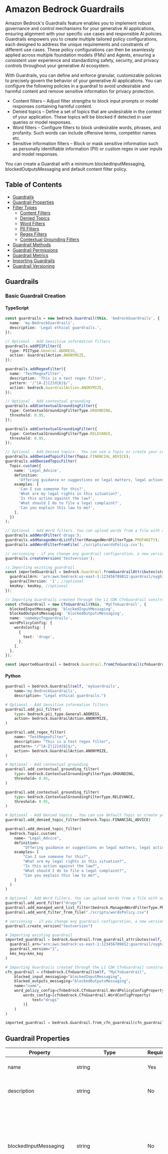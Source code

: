 # Amazon Bedrock Guardrails

Amazon Bedrock's Guardrails feature enables you to implement robust governance and control mechanisms for your generative AI applications, ensuring alignment with your specific use cases and responsible AI policies. Guardrails empowers you to create multiple tailored policy configurations, each designed to address the unique requirements and constraints of different use cases. These policy configurations can then be seamlessly applied across multiple foundation models (FMs) and Agents, ensuring a consistent user experience and standardizing safety, security, and privacy controls throughout your generative AI ecosystem.

With Guardrails, you can define and enforce granular, customizable policies to precisely govern the behavior of your generative AI applications. You can configure the following policies in a guardrail to avoid undesirable and harmful content and remove sensitive information for privacy protection.

- Content filters – Adjust filter strengths to block input prompts or model responses containing harmful content.
- Denied topics – Define a set of topics that are undesirable in the context of your application. These topics will be blocked if detected in user queries or model responses.
- Word filters – Configure filters to block undesirable words, phrases, and profanity. Such words can include offensive terms, competitor names etc.
- Sensitive information filters – Block or mask sensitive information such as personally identifiable information (PII) or custom regex in user inputs and model responses.

You can create a Guardrail with a minimum blockedInputMessaging, blockedOutputsMessaging and default content filter policy.

## Table of Contents

- [Guardrails](#guardrails)
- [Guardrail Properties](#guardrail-properties)
- [Filter Types](#filter-types)
  - [Content Filters](#content-filters)
  - [Denied Topics](#denied-topics)
  - [Word Filters](#word-filters)
  - [PII Filters](#pii-filters)
  - [Regex Filters](#regex-filters)
  - [Contextual Grounding Filters](#contextual-grounding-filters)
- [Guardrail Methods](#guardrail-methods)
- [Guardrail Permissions](#guardrail-permissions)
- [Guardrail Metrics](#guardrail-metrics)
- [Importing Guardrails](#importing-guardrails)
- [Guardrail Versioning](#guardrail-versioning)

## Guardrails

### Basic Guardrail Creation

#### TypeScript


```ts
const guardrails = new bedrock.Guardrail(this, 'bedrockGuardrails', {
  name: 'my-BedrockGuardrails',
  description: 'Legal ethical guardrails.',
});

// Optional - Add Sensitive information filters
guardrails.addPIIFilter({
  type: PIIType.General.ADDRESS,
  action: GuardrailAction.ANONYMIZE,
});

guardrails.addRegexFilter({
  name: 'TestRegexFilter',
  description: 'This is a test regex filter',
  pattern: '/^[A-Z]{2}d{6}$/',
  action: bedrock.GuardrailAction.ANONYMIZE,
});

// Optional - Add contextual grounding
guardrails.addContextualGroundingFilter({
  type: ContextualGroundingFilterType.GROUNDING,
  threshold: 0.95,
});

guardrails.addContextualGroundingFilter({
  type: ContextualGroundingFilterType.RELEVANCE,
  threshold: 0.95,
});

// Optional - Add Denied topics . You can use a Topic or create your custom Topic
guardrails.addDeniedTopicFilter(Topic.FINANCIAL_ADVICE);
guardrails.addDeniedTopicFilter(
  Topic.custom({
    name: 'Legal_Advice',
    definition:
      'Offering guidance or suggestions on legal matters, legal actions, interpretation of laws, or legal rights and responsibilities.',
    examples: [
      'Can I sue someone for this?',
      'What are my legal rights in this situation?',
      'Is this action against the law?',
      'What should I do to file a legal complaint?',
      'Can you explain this law to me?',
    ],
  })
);

// Optional - Add Word filters. You can upload words from a file with addWordFilterFromFile function.
guardrails.addWordFilter('drugs');
guardrails.addManagedWordListFilter(ManagedWordFilterType.PROFANITY);
guardrails.addWordFilterFromFile('./scripts/wordsPolicy.csv');

// versioning - if you change any guardrail configuration, a new version will be created
guardrails.createVersion('testversion');

// Importing existing guardrail
const importedGuardrail = bedrock.Guardrail.fromGuardrailAttributes(stack, 'TestGuardrail', {
  guardrailArn: 'arn:aws:bedrock:us-east-1:123456789012:guardrail/oygh3o8g7rtl',
  guardrailVersion: '1', //optional
  kmsKey: kmsKey, //optional
});

// Importing Guardrails created through the L1 CDK CfnGuardrail construct
const cfnGuardrail = new CfnGuardrail(this, 'MyCfnGuardrail', {
  blockedInputMessaging: 'blockedInputMessaging',
  blockedOutputsMessaging: 'blockedOutputsMessaging',
  name: 'namemycfnguardrails',
  wordPolicyConfig: {
    wordsConfig: [
      {
        text: 'drugs',
      },
    ],
  },
});

const importedGuardrail = bedrock.Guardrail.fromCfnGuardrail(cfnGuardrail);
```

#### Python

```python
guardrail = bedrock.Guardrail(self, 'myGuardrails',
    name='my-BedrockGuardrails',
    description= "Legal ethical guardrails.")

# Optional - Add Sensitive information filters
guardrail.add_pii_filter(
    type= bedrock.pii_type.General.ADDRESS,
    action= bedrock.GuardrailAction.ANONYMIZE,
)

guardrail.add_regex_filter(
    name= "TestRegexFilter",
    description= "This is a test regex filter",
    pattern= "/^[A-Z]{2}d{6}$/",
    action= bedrock.GuardrailAction.ANONYMIZE,
)

# Optional - Add contextual grounding
guardrail.add_contextual_grounding_filter(
    type= bedrock.ContextualGroundingFilterType.GROUNDING,
    threshold= 0.95,
)

guardrail.add_contextual_grounding_filter(
    type= bedrock.ContextualGroundingFilterType.RELEVANCE,
    threshold= 0.95,
)

# Optional - Add Denied topics . You can use default Topic or create your custom Topic with createTopic function. The default Topics can also be overwritten.
guardrail.add_denied_topic_filter(bedrock.Topic.FINANCIAL_ADVICE)

guardrail.add_denied_topic_filter(
  bedrock.Topic.custom(
    name= "Legal_Advice",
    definition=
        "Offering guidance or suggestions on legal matters, legal actions, interpretation of laws, or legal rights and responsibilities.",
    examples= [
        "Can I sue someone for this?",
        "What are my legal rights in this situation?",
        "Is this action against the law?",
        "What should I do to file a legal complaint?",
        "Can you explain this law to me?",
    ]
  )
)

# Optional - Add Word filters. You can upload words from a file with addWordFilterFromFile function.
guardrail.add_word_filter("drugs")
guardrail.add_managed_word_list_filter(bedrock.ManagedWordFilterType.PROFANITY)
guardrail.add_word_filter_from_file("./scripts/wordsPolicy.csv")

# versioning - if you change any guardrail configuration, a new version will be created
guardrail.create_version("testversion")

# Importing existing guardrail
imported_guardrail = bedrock.Guardrail.from_guardrail_attributes(self, "TestGuardrail",
  guardrail_arn="arn:aws:bedrock:us-east-1:123456789012:guardrail/oygh3o8g7rtl",
  guardrail_version="1",
  kms_key=kms_key
)

# Importing Guardrails created through the L1 CDK CfnGuardrail construct
cfn_guardrail = cfnbedrock.CfnGuardrail(self, "MyCfnGuardrail",
    blocked_input_messaging="blockedInputMessaging",
    blocked_outputs_messaging="blockedOutputsMessaging",
    name="name",
    word_policy_config=cfnbedrock.CfnGuardrail.WordPolicyConfigProperty(
        words_config=[cfnbedrock.CfnGuardrail.WordConfigProperty(
            text="drugs"
        )]
    )
)

imported_guardrail = bedrock.Guardrail.from_cfn_guardrail(cfn_guardrail)
```

## Guardrail Properties

| Property | Type | Required | Description |
|----------|------|----------|-------------|
| name | string | Yes | The name of the guardrail |
| description | string | No | The description of the guardrail |
| blockedInputMessaging | string | No | The message to return when the guardrail blocks a prompt. Default: "Sorry, your query violates our usage policy." |
| blockedOutputsMessaging | string | No | The message to return when the guardrail blocks a model response. Default: "Sorry, I am unable to answer your question because of our usage policy." |
| kmsKey | IKey | No | A custom KMS key to use for encrypting data. Default: Your data is encrypted by default with a key that AWS owns and manages for you. |
| contentFilters | ContentFilter[] | No | The content filters to apply to the guardrail |
| deniedTopics | Topic[] | No | Up to 30 denied topics to block user inputs or model responses associated with the topic |
| wordFilters | string[] | No | The word filters to apply to the guardrail |
| managedWordListFilters | ManagedWordFilterType[] | No | The managed word filters to apply to the guardrail |
| piiFilters | PIIFilter[] | No | The PII filters to apply to the guardrail |
| regexFilters | RegexFilter[] | No | The regular expression (regex) filters to apply to the guardrail |
| contextualGroundingFilters | ContextualGroundingFilter[] | No | The contextual grounding filters to apply to the guardrail |

## Filter Types

### Content Filters

Content filters allow you to block input prompts or model responses containing harmful content. You can adjust the filter strength for each type of harmful content.

#### Content Filter Configuration

##### TypeScript

```ts
guardrails.addContentFilter({
  type: ContentFilterType.SEXUAL,
  inputStrength: ContentFilterStrength.HIGH,
  outputStrength: ContentFilterStrength.MEDIUM,
});
```

Available content filter types:

- `SEXUAL`: Describes input prompts and model responses that indicates sexual interest, activity, or arousal
- `VIOLENCE`: Describes input prompts and model responses that includes glorification of or threats to inflict physical pain
- `HATE`: Describes input prompts and model responses that discriminate, criticize, insult, denounce, or dehumanize a person or group
- `INSULTS`: Describes input prompts and model responses that includes demeaning, humiliating, mocking, insulting, or belittling language
- `MISCONDUCT`: Describes input prompts and model responses that seeks or provides information about engaging in misconduct activity
- `PROMPT_ATTACK`: Enable to detect and block user inputs attempting to override system instructions

Available content filter strengths:

- `NONE`: No filtering
- `LOW`: Light filtering
- `MEDIUM`: Moderate filtering
- `HIGH`: Strict filtering

### Denied Topics

Denied topics allow you to define a set of topics that are undesirable in the context of your application. These topics will be blocked if detected in user queries or model responses.

#### Denied Topic Configuration

##### TypeScript

```ts
// Use a predefined topic
guardrails.addDeniedTopicFilter(Topic.FINANCIAL_ADVICE);

// Create a custom topic
guardrails.addDeniedTopicFilter(
  Topic.custom({
    name: 'Legal_Advice',
    definition: 'Offering guidance or suggestions on legal matters, legal actions, interpretation of laws, or legal rights and responsibilities.',
    examples: [
      'Can I sue someone for this?',
      'What are my legal rights in this situation?',
      'Is this action against the law?',
      'What should I do to file a legal complaint?',
      'Can you explain this law to me?',
    ],
  })
);
```

### Word Filters

Word filters allow you to block specific words, phrases, or profanity in user inputs and model responses.

#### Word Filter Configuration

##### TypeScript

```ts
// Add individual words
guardrails.addWordFilter('drugs');
guardrails.addWordFilter('competitor');

// Add managed word lists
guardrails.addManagedWordListFilter(ManagedWordFilterType.PROFANITY);

// Add words from a file
guardrails.addWordFilterFromFile('./scripts/wordsPolicy.csv');
```

### PII Filters

PII filters allow you to detect and handle personally identifiable information in user inputs and model responses.

#### PII Filter Configuration

##### TypeScript

```ts
// Add PII filter for addresses
guardrails.addPIIFilter({
  type: PIIType.General.ADDRESS,
  action: GuardrailAction.ANONYMIZE,
});

// Add PII filter for credit card numbers
guardrails.addPIIFilter({
  type: PIIType.General.CREDIT_CARD_NUMBER,
  action: GuardrailAction.BLOCK,
});
```

### Regex Filters

Regex filters allow you to detect and handle custom patterns in user inputs and model responses.

#### Regex Filter Configuration

##### TypeScript

```ts
guardrails.addRegexFilter({
  name: 'TestRegexFilter',
  description: 'This is a test regex filter',
  pattern: '/^[A-Z]{2}d{6}$/',
  action: bedrock.GuardrailAction.ANONYMIZE,
});
```

### Contextual Grounding Filters

Contextual grounding filters allow you to ensure that model responses are grounded in the provided context.

#### Contextual Grounding Configuration

##### TypeScript

```ts
guardrails.addContextualGroundingFilter({
  type: ContextualGroundingFilterType.GROUNDING,
  threshold: 0.95,
});

guardrails.addContextualGroundingFilter({
  type: ContextualGroundingFilterType.RELEVANCE,
  threshold: 0.95,
});
```

## Guardrail Methods

| Method | Description |
|--------|-------------|
| `addContentFilter()` | Adds a content filter to the guardrail |
| `addDeniedTopicFilter()` | Adds a denied topic filter to the guardrail |
| `addWordFilter()` | Adds a word filter to the guardrail |
| `addManagedWordListFilter()` | Adds a managed word list filter to the guardrail |
| `addWordFilterFromFile()` | Adds word filters from a file to the guardrail |
| `addPIIFilter()` | Adds a PII filter to the guardrail |
| `addRegexFilter()` | Adds a regex filter to the guardrail |
| `addContextualGroundingFilter()` | Adds a contextual grounding filter to the guardrail |
| `createVersion()` | Creates a new version of the guardrail |


## Guardrail Permissions

Guardrails provide methods to grant permissions to other resources that need to interact with the guardrail.

### Permission Methods

| Method | Description | Parameters |
|--------|-------------|------------|
| `grant(grantee, ...actions)` | Grants the given principal identity permissions to perform actions on this guardrail | `grantee`: The principal to grant permissions to<br>`actions`: The actions to grant (e.g., `bedrock:GetGuardrail`, `bedrock:ListGuardrails`) |
| `grantApply(grantee)` | Grants the given identity permissions to apply the guardrail | `grantee`: The principal to grant permissions to |

### Permission Examples

#### TypeScript

```ts
// Grant specific permissions to a Lambda function
guardrails.grant(lambdaFunction, 'bedrock:GetGuardrail', 'bedrock:ListGuardrails');

// Grant permissions to apply the guardrail
guardrails.grantApply(lambdaFunction);
```

## Guardrail Metrics

Amazon Bedrock provides metrics for your guardrails, allowing you to monitor their effectiveness and usage. These metrics are available in CloudWatch and can be used to create dashboards and alarms.



### Metrics Examples

#### TypeScript

```ts
// Get a specific metric for this guardrail
const invocationsMetric = guardrails.metricInvocations({
  statistic: 'Sum',
  period: cdk.Duration.minutes(5),
});

// Create a CloudWatch alarm for high invocation latency
new cdk.aws_cloudwatch.Alarm(this, 'HighLatencyAlarm', {
  metric: guardrails.metricInvocationLatency(),
  threshold: 1000, // 1 second
  evaluationPeriods: 3,
});

// Get metrics for all guardrails
const allInvocationsMetric = bedrock.Guardrail.metricAllInvocations();
```

## Importing Guardrails

You can import existing guardrails using the `fromGuardrailAttributes` or `fromCfnGuardrail` methods.

### Import Configuration

#### TypeScript

```ts
// Import an existing guardrail by ARN
const importedGuardrail = bedrock.Guardrail.fromGuardrailAttributes(stack, 'TestGuardrail', {
  guardrailArn: 'arn:aws:bedrock:us-east-1:123456789012:guardrail/oygh3o8g7rtl',
  guardrailVersion: '1', //optional
  kmsKey: kmsKey, //optional
});

// Import a guardrail created through the L1 CDK CfnGuardrail construct
const cfnGuardrail = new CfnGuardrail(this, 'MyCfnGuardrail', {
  blockedInputMessaging: 'blockedInputMessaging',
  blockedOutputsMessaging: 'blockedOutputsMessaging',
  name: 'namemycfnguardrails',
  wordPolicyConfig: {
    wordsConfig: [
      {
        text: 'drugs',
      },
    ],
  },
});

const importedGuardrail = bedrock.Guardrail.fromCfnGuardrail(cfnGuardrail);
```

## Guardrail Versioning

Guardrails support versioning, allowing you to track changes and maintain multiple versions of your guardrail configurations.

### Version Configuration

#### TypeScript

```ts
// Create a new version of the guardrail
guardrails.createVersion('testversion');
``` 